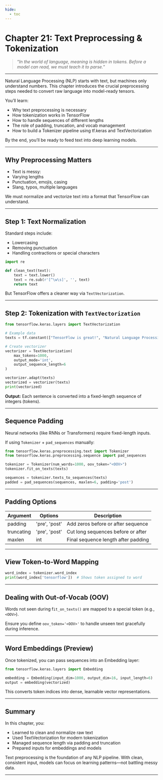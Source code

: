 ```yaml
---
hide:
  - toc
---
```


# Chapter 21: Text Preprocessing & Tokenization

> “*In the world of language, meaning is hidden in tokens. Before a model can read, we must teach it to parse.*”

---

Natural Language Processing (NLP) starts with text, but machines only understand numbers. This chapter introduces the crucial preprocessing steps needed to convert raw language into model-ready tensors.

You’ll learn:

- Why text preprocessing is necessary  
- How tokenization works in TensorFlow  
- How to handle sequences of different lengths  
- The role of padding, truncation, and vocab management  
- How to build a Tokenizer pipeline using tf.keras and TextVectorization

By the end, you’ll be ready to feed text into deep learning models.

---

## Why Preprocessing Matters

- Text is messy:  
- Varying lengths  
- Punctuation, emojis, casing  
- Slang, typos, multiple languages

We must normalize and vectorize text into a format that TensorFlow can understand.

---

## Step 1: Text Normalization

Standard steps include:

- Lowercasing  
- Removing punctuation  
- Handling contractions or special characters

```python
import re

def clean_text(text):
    text = text.lower()
    text = re.sub(r'[^\w\s]', '', text)
    return text
```

But TensorFlow offers a cleaner way via `TextVectorization`.

---

## Step 2: Tokenization with `TextVectorization`

```python
from tensorflow.keras.layers import TextVectorization

# Example data
texts = tf.constant(["TensorFlow is great!", "Natural Language Processing."])

# Create vectorizer
vectorizer = TextVectorization(
    max_tokens=1000,
    output_mode='int',
    output_sequence_length=6
)

vectorizer.adapt(texts)
vectorized = vectorizer(texts)
print(vectorized)
```
**Output:**
Each sentence is converted into a fixed-length sequence of integers (tokens).

---

## Sequence Padding

Neural networks (like RNNs or Transformers) require fixed-length inputs.

If using `Tokenizer` + `pad_sequences` manually:
```python
from tensorflow.keras.preprocessing.text import Tokenizer
from tensorflow.keras.preprocessing.sequence import pad_sequences

tokenizer = Tokenizer(num_words=1000, oov_token="<OOV>")
tokenizer.fit_on_texts(texts)

sequences = tokenizer.texts_to_sequences(texts)
padded = pad_sequences(sequences, maxlen=6, padding='post')
```

---

## Padding Options

|Argument	    |Options	            |Description                            |
|---------------|-----------------------|---------------------------------------|
|padding	    |'pre', 'post'	        |Add zeros before or after sequence     |
|truncating	    |'pre', 'post'	        |Cut long sequences before or after     |
|maxlen	        |int	                |Final sequence length after padding    |

---

## View Token-to-Word Mapping

```python
word_index = tokenizer.word_index
print(word_index['tensorflow'])  # Shows token assigned to word
```

---

## Dealing with Out-of-Vocab (OOV)

Words not seen during f`it_on_texts()` are mapped to a special token (e.g., `<OOV>`).

Ensure you define `oov_token='<OOV>'` to handle unseen text gracefully during inference.

---

## Word Embeddings (Preview)

Once tokenized, you can pass sequences into an Embedding layer:
```python
from tensorflow.keras.layers import Embedding

embedding = Embedding(input_dim=1000, output_dim=16, input_length=6)
output = embedding(vectorized)
```
This converts token indices into dense, learnable vector representations.

---

## Summary

In this chapter, you:

- Learned to clean and normalize raw text  
- Used TextVectorization for modern tokenization  
- Managed sequence length via padding and truncation  
- Prepared inputs for embeddings and models

Text preprocessing is the foundation of any NLP pipeline. With clean, consistent input, models can focus on learning patterns—not battling messy data.

---

